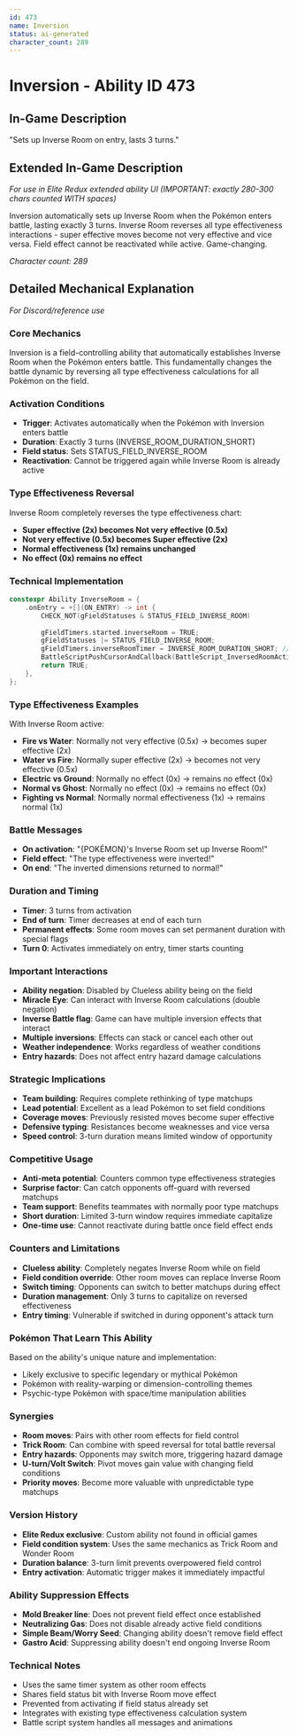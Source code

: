 ```yaml
---
id: 473
name: Inversion
status: ai-generated
character_count: 289
---
```


# Inversion - Ability ID 473

## In-Game Description
"Sets up Inverse Room on entry, lasts 3 turns."

## Extended In-Game Description
*For use in Elite Redux extended ability UI (IMPORTANT: exactly 280-300 chars counted WITH spaces)*

Inversion automatically sets up Inverse Room when the Pokémon enters battle, lasting exactly 3 turns. Inverse Room reverses all type effectiveness interactions - super effective moves become not very effective and vice versa. Field effect cannot be reactivated while active. Game-changing.

*Character count: 289*

## Detailed Mechanical Explanation
*For Discord/reference use*

### Core Mechanics
Inversion is a field-controlling ability that automatically establishes Inverse Room when the Pokémon enters battle. This fundamentally changes the battle dynamic by reversing all type effectiveness calculations for all Pokémon on the field.

### Activation Conditions
- **Trigger**: Activates automatically when the Pokémon with Inversion enters battle
- **Duration**: Exactly 3 turns (INVERSE_ROOM_DURATION_SHORT)
- **Field status**: Sets STATUS_FIELD_INVERSE_ROOM
- **Reactivation**: Cannot be triggered again while Inverse Room is already active

### Type Effectiveness Reversal
Inverse Room completely reverses the type effectiveness chart:
- **Super effective (2x) becomes Not very effective (0.5x)**
- **Not very effective (0.5x) becomes Super effective (2x)**
- **Normal effectiveness (1x) remains unchanged**
- **No effect (0x) remains no effect**

### Technical Implementation
```c
constexpr Ability InverseRoom = {
    .onEntry = +[](ON_ENTRY) -> int {
        CHECK_NOT(gFieldStatuses & STATUS_FIELD_INVERSE_ROOM)
        
        gFieldTimers.started.inverseRoom = TRUE;
        gFieldStatuses |= STATUS_FIELD_INVERSE_ROOM;
        gFieldTimers.inverseRoomTimer = INVERSE_ROOM_DURATION_SHORT; // 3 turns
        BattleScriptPushCursorAndCallback(BattleScript_InversedRoomActivated);
        return TRUE;
    },
};
```

### Type Effectiveness Examples
With Inverse Room active:
- **Fire vs Water**: Normally not very effective (0.5x) → becomes super effective (2x)
- **Water vs Fire**: Normally super effective (2x) → becomes not very effective (0.5x)
- **Electric vs Ground**: Normally no effect (0x) → remains no effect (0x)
- **Normal vs Ghost**: Normally no effect (0x) → remains no effect (0x)
- **Fighting vs Normal**: Normally normal effectiveness (1x) → remains normal (1x)

### Battle Messages
- **On activation**: "{POKÉMON}'s Inverse Room set up Inverse Room!"
- **Field effect**: "The type effectiveness were inverted!"
- **On end**: "The inverted dimensions returned to normal!"

### Duration and Timing
- **Timer**: 3 turns from activation
- **End of turn**: Timer decreases at end of each turn
- **Permanent effects**: Some room moves can set permanent duration with special flags
- **Turn 0**: Activates immediately on entry, timer starts counting

### Important Interactions
- **Ability negation**: Disabled by Clueless ability being on the field
- **Miracle Eye**: Can interact with Inverse Room calculations (double negation)
- **Inverse Battle flag**: Game can have multiple inversion effects that interact
- **Multiple inversions**: Effects can stack or cancel each other out
- **Weather independence**: Works regardless of weather conditions
- **Entry hazards**: Does not affect entry hazard damage calculations

### Strategic Implications
- **Team building**: Requires complete rethinking of type matchups
- **Lead potential**: Excellent as a lead Pokémon to set field conditions
- **Coverage moves**: Previously resisted moves become super effective
- **Defensive typing**: Resistances become weaknesses and vice versa
- **Speed control**: 3-turn duration means limited window of opportunity

### Competitive Usage
- **Anti-meta potential**: Counters common type effectiveness strategies
- **Surprise factor**: Can catch opponents off-guard with reversed matchups
- **Team support**: Benefits teammates with normally poor type matchups
- **Short duration**: Limited 3-turn window requires immediate capitalize
- **One-time use**: Cannot reactivate during battle once field effect ends

### Counters and Limitations
- **Clueless ability**: Completely negates Inverse Room while on field
- **Field condition override**: Other room moves can replace Inverse Room
- **Switch timing**: Opponents can switch to better matchups during effect
- **Duration management**: Only 3 turns to capitalize on reversed effectiveness
- **Entry timing**: Vulnerable if switched in during opponent's attack turn

### Pokémon That Learn This Ability
Based on the ability's unique nature and implementation:
- Likely exclusive to specific legendary or mythical Pokémon
- Pokémon with reality-warping or dimension-controlling themes
- Psychic-type Pokémon with space/time manipulation abilities

### Synergies
- **Room moves**: Pairs with other room effects for field control
- **Trick Room**: Can combine with speed reversal for total battle reversal
- **Entry hazards**: Opponents may switch more, triggering hazard damage
- **U-turn/Volt Switch**: Pivot moves gain value with changing field conditions
- **Priority moves**: Become more valuable with unpredictable type matchups

### Version History
- **Elite Redux exclusive**: Custom ability not found in official games
- **Field condition system**: Uses the same mechanics as Trick Room and Wonder Room
- **Duration balance**: 3-turn limit prevents overpowered field control
- **Entry activation**: Automatic trigger makes it immediately impactful

### Ability Suppression Effects
- **Mold Breaker line**: Does not prevent field effect once established
- **Neutralizing Gas**: Does not disable already active field conditions
- **Simple Beam/Worry Seed**: Changing ability doesn't remove field effect
- **Gastro Acid**: Suppressing ability doesn't end ongoing Inverse Room

### Technical Notes
- Uses the same timer system as other room effects
- Shares field status bit with Inverse Room move effect
- Prevented from activating if field status already set
- Integrates with existing type effectiveness calculation system
- Battle script system handles all messages and animations